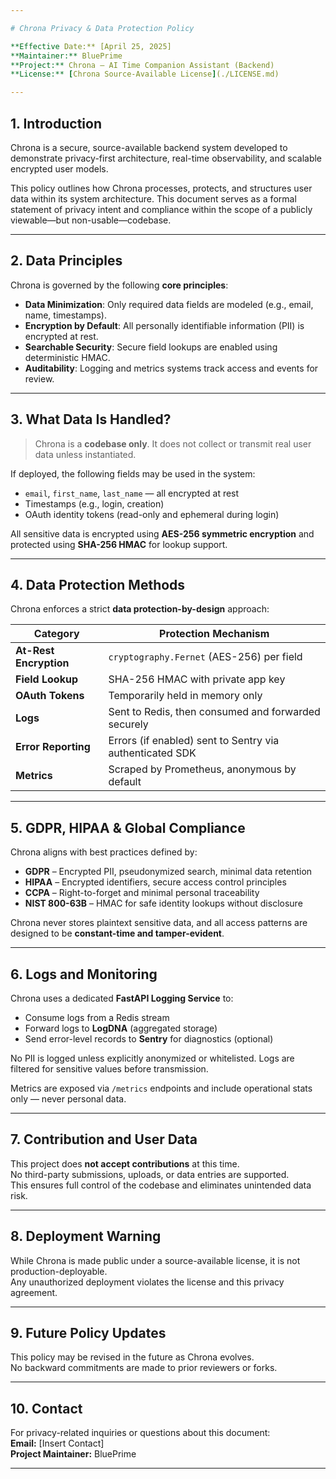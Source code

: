 ```yaml
---

# Chrona Privacy & Data Protection Policy

**Effective Date:** [April 25, 2025]  
**Maintainer:** BluePrime  
**Project:** Chrona – AI Time Companion Assistant (Backend)  
**License:** [Chrona Source-Available License](./LICENSE.md)

---
```


## 1. Introduction

Chrona is a secure, source-available backend system developed to demonstrate privacy-first architecture, real-time observability, and scalable encrypted user models.

This policy outlines how Chrona processes, protects, and structures user data within its system architecture. This document serves as a formal statement of privacy intent and compliance within the scope of a publicly viewable—but non-usable—codebase.

---

## 2. Data Principles

Chrona is governed by the following **core principles**:

- **Data Minimization**: Only required data fields are modeled (e.g., email, name, timestamps).
- **Encryption by Default**: All personally identifiable information (PII) is encrypted at rest.
- **Searchable Security**: Secure field lookups are enabled using deterministic HMAC.
- **Auditability**: Logging and metrics systems track access and events for review.

---

## 3. What Data Is Handled?

> Chrona is a **codebase only**. It does not collect or transmit real user data unless instantiated.

If deployed, the following fields may be used in the system:
- `email`, `first_name`, `last_name` — all encrypted at rest
- Timestamps (e.g., login, creation)
- OAuth identity tokens (read-only and ephemeral during login)

All sensitive data is encrypted using **AES-256 symmetric encryption** and protected using **SHA-256 HMAC** for lookup support.

---

## 4. Data Protection Methods

Chrona enforces a strict **data protection-by-design** approach:

| Category            | Protection Mechanism                                      |
|---------------------|------------------------------------------------------------|
| **At-Rest Encryption**  | `cryptography.Fernet` (AES-256) per field                 |
| **Field Lookup**        | SHA-256 HMAC with private app key                        |
| **OAuth Tokens**        | Temporarily held in memory only                          |
| **Logs**                | Sent to Redis, then consumed and forwarded securely       |
| **Error Reporting**     | Errors (if enabled) sent to Sentry via authenticated SDK |
| **Metrics**             | Scraped by Prometheus, anonymous by default              |

---

## 5. GDPR, HIPAA & Global Compliance

Chrona aligns with best practices defined by:

- **GDPR** – Encrypted PII, pseudonymized search, minimal data retention
- **HIPAA** – Encrypted identifiers, secure access control principles
- **CCPA** – Right-to-forget and minimal personal traceability
- **NIST 800-63B** – HMAC for safe identity lookups without disclosure

Chrona never stores plaintext sensitive data, and all access patterns are designed to be **constant-time and tamper-evident**.

---

## 6. Logs and Monitoring

Chrona uses a dedicated **FastAPI Logging Service** to:

- Consume logs from a Redis stream
- Forward logs to **LogDNA** (aggregated storage)
- Send error-level records to **Sentry** for diagnostics (optional)

No PII is logged unless explicitly anonymized or whitelisted. Logs are filtered for sensitive values before transmission.

Metrics are exposed via `/metrics` endpoints and include operational stats only — never personal data.

---

## 7. Contribution and User Data

This project does **not accept contributions** at this time.  
No third-party submissions, uploads, or data entries are supported.  
This ensures full control of the codebase and eliminates unintended data risk.

---

## 8. Deployment Warning

While Chrona is made public under a source-available license, it is not production-deployable.  
Any unauthorized deployment violates the license and this privacy agreement.

---

## 9. Future Policy Updates

This policy may be revised in the future as Chrona evolves.  
No backward commitments are made to prior reviewers or forks.

---

## 10. Contact

For privacy-related inquiries or questions about this document:  
**Email:** [Insert Contact]  
**Project Maintainer:** BluePrime

---
